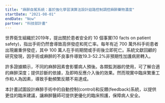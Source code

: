 ```yaml
---
title: "麻醉自駕系統：基於強化學習演算法設計迴路控制調控麻醉藥物濃度"
startDate: "2021-08-01"
endDate: "Now"
partner: "科技部計畫"
---
```


世界衛生組織於2019年，提出關於患者安全的 10 個事實(10 facts on patient safety)，指出手術仍然會導致高併發症和死亡率。每年有近 700 萬外科手術患者出現嚴重併發症，其中 100 萬人在手術期間或手術後立即死亡。系統文獻回顧的研究發現，因手術或麻醉的不良事件導致19.3-52.2%非預期性加護病房轉入。

許多證據顯示，不同的麻醉因素會影響病人預後。各類監測器的使用，可了解合適的麻醉深度；提供診斷的依據，及即時反應介入後的效果。然而現實中臨床繁重工作和人為因素，導致手動頻繁反饋不易達成。

本計畫試圖設計麻醉手術中的自動控制(control)和反饋(feedback)系統，以提供更佳的臨床建議，讓麻醉醫師可提供更優化的臨床照護，保障病人安全。
